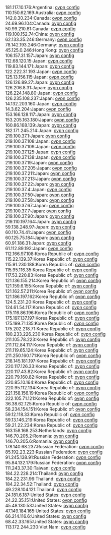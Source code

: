 181.117.10.176:Argentina: [ovpn config](vpn/181_117_10_176.ovpn)  
110.150.62.169:Australia: [ovpn config](vpn/110_150_62_169.ovpn)  
142.0.30.234:Canada: [ovpn config](vpn/142_0_30_234.ovpn)  
24.69.96.104:Canada: [ovpn config](vpn/24_69_96_104.ovpn)  
50.99.210.81:Canada: [ovpn config](vpn/50_99_210_81.ovpn)  
119.100.152.74:China: [ovpn config](vpn/119_100_152_74.ovpn)  
62.133.35.246:Germany: [ovpn config](vpn/62_133_35_246.ovpn)  
78.142.193.246:Germany: [ovpn config](vpn/78_142_193_246.ovpn)  
45.125.0.246:Hong Kong: [ovpn config](vpn/45_125_0_246.ovpn)  
106.157.31.157:Japan: [ovpn config](vpn/106_157_31_157.ovpn)  
112.68.120.15:Japan: [ovpn config](vpn/112_68_120_15.ovpn)  
119.83.144.171:Japan: [ovpn config](vpn/119_83_144_171.ovpn)  
122.222.31.193:Japan: [ovpn config](vpn/122_222_31_193.ovpn)  
125.13.156.115:Japan: [ovpn config](vpn/125_13_156_115.ovpn)  
126.126.89.27:Japan: [ovpn config](vpn/126_126_89_27.ovpn)  
126.206.8.31:Japan: [ovpn config](vpn/126_206_8_31.ovpn)  
126.224.148.80:Japan: [ovpn config](vpn/126_224_148_80.ovpn)  
126.235.108.237:Japan: [ovpn config](vpn/126_235_108_237.ovpn)  
14.132.203.160:Japan: [ovpn config](vpn/14_132_203_160.ovpn)  
14.3.62.204:Japan: [ovpn config](vpn/14_3_62_204.ovpn)  
153.166.128.117:Japan: [ovpn config](vpn/153_166_128_117.ovpn)  
153.205.163.180:Japan: [ovpn config](vpn/153_205_163_180.ovpn)  
160.86.168.139:Japan: [ovpn config](vpn/160_86_168_139.ovpn)  
182.171.245.214:Japan: [ovpn config](vpn/182_171_245_214.ovpn)  
219.100.37.1:Japan: [ovpn config](vpn/219_100_37_1.ovpn)  
219.100.37.108:Japan: [ovpn config](vpn/219_100_37_108.ovpn)  
219.100.37.109:Japan: [ovpn config](vpn/219_100_37_109.ovpn)  
219.100.37.125:Japan: [ovpn config](vpn/219_100_37_125.ovpn)  
219.100.37.138:Japan: [ovpn config](vpn/219_100_37_138.ovpn)  
219.100.37.19:Japan: [ovpn config](vpn/219_100_37_19.ovpn)  
219.100.37.205:Japan: [ovpn config](vpn/219_100_37_205.ovpn)  
219.100.37.211:Japan: [ovpn config](vpn/219_100_37_211.ovpn)  
219.100.37.213:Japan: [ovpn config](vpn/219_100_37_213.ovpn)  
219.100.37.22:Japan: [ovpn config](vpn/219_100_37_22.ovpn)  
219.100.37.4:Japan: [ovpn config](vpn/219_100_37_4.ovpn)  
219.100.37.50:Japan: [ovpn config](vpn/219_100_37_50.ovpn)  
219.100.37.58:Japan: [ovpn config](vpn/219_100_37_58.ovpn)  
219.100.37.67:Japan: [ovpn config](vpn/219_100_37_67.ovpn)  
219.100.37.7:Japan: [ovpn config](vpn/219_100_37_7.ovpn)  
219.100.37.90:Japan: [ovpn config](vpn/219_100_37_90.ovpn)  
219.110.197.164:Japan: [ovpn config](vpn/219_110_197_164.ovpn)  
59.138.248.97:Japan: [ovpn config](vpn/59_138_248_97.ovpn)  
60.110.74.41:Japan: [ovpn config](vpn/60_110_74_41.ovpn)  
60.125.75.184:Japan: [ovpn config](vpn/60_125_75_184.ovpn)  
60.91.186.31:Japan: [ovpn config](vpn/60_91_186_31.ovpn)  
61.112.89.192:Japan: [ovpn config](vpn/61_112_89_192.ovpn)  
112.166.97.108:Korea Republic of: [ovpn config](vpn/112_166_97_108.ovpn)  
115.22.139.37:Korea Republic of: [ovpn config](vpn/115_22_139_37.ovpn)  
115.91.230.188:Korea Republic of: [ovpn config](vpn/115_91_230_188.ovpn)  
115.95.116.35:Korea Republic of: [ovpn config](vpn/115_95_116_35.ovpn)  
117.53.220.83:Korea Republic of: [ovpn config](vpn/117_53_220_83.ovpn)  
121.136.155.214:Korea Republic of: [ovpn config](vpn/121_136_155_214.ovpn)  
121.159.6.155:Korea Republic of: [ovpn config](vpn/121_159_6_155.ovpn)  
121.162.57.211:Korea Republic of: [ovpn config](vpn/121_162_57_211.ovpn)  
121.186.197.162:Korea Republic of: [ovpn config](vpn/121_186_197_162.ovpn)  
124.5.231.20:Korea Republic of: [ovpn config](vpn/124_5_231_20.ovpn)  
124.61.54.117:Korea Republic of: [ovpn config](vpn/124_61_54_117.ovpn)  
175.116.86.196:Korea Republic of: [ovpn config](vpn/175_116_86_196.ovpn)  
175.197.137.197:Korea Republic of: [ovpn config](vpn/175_197_137_197.ovpn)  
175.199.71.135:Korea Republic of: [ovpn config](vpn/175_199_71_135.ovpn)  
175.202.218.71:Korea Republic of: [ovpn config](vpn/175_202_218_71.ovpn)  
180.233.226.230:Korea Republic of: [ovpn config](vpn/180_233_226_230.ovpn)  
211.105.78.223:Korea Republic of: [ovpn config](vpn/211_105_78_223.ovpn)  
211.112.84.117:Korea Republic of: [ovpn config](vpn/211_112_84_117.ovpn)  
211.119.65.124:Korea Republic of: [ovpn config](vpn/211_119_65_124.ovpn)  
211.250.160.171:Korea Republic of: [ovpn config](vpn/211_250_160_171.ovpn)  
218.145.181.197:Korea Republic of: [ovpn config](vpn/218_145_181_197.ovpn)  
220.117.126.33:Korea Republic of: [ovpn config](vpn/220_117_126_33.ovpn)  
220.117.43.82:Korea Republic of: [ovpn config](vpn/220_117_43_82.ovpn)  
220.79.160.82:Korea Republic of: [ovpn config](vpn/220_79_160_82.ovpn)  
220.85.10.164:Korea Republic of: [ovpn config](vpn/220_85_10_164.ovpn)  
220.95.112.134:Korea Republic of: [ovpn config](vpn/220_95_112_134.ovpn)  
221.158.156.19:Korea Republic of: [ovpn config](vpn/221_158_156_19.ovpn)  
222.105.71.121:Korea Republic of: [ovpn config](vpn/222_105_71_121.ovpn)  
36.38.62.125:Korea Republic of: [ovpn config](vpn/36_38_62_125.ovpn)  
58.234.154.151:Korea Republic of: [ovpn config](vpn/58_234_154_151.ovpn)  
59.12.118.33:Korea Republic of: [ovpn config](vpn/59_12_118_33.ovpn)  
59.13.146.219:Korea Republic of: [ovpn config](vpn/59_13_146_219.ovpn)  
59.21.22.234:Korea Republic of: [ovpn config](vpn/59_21_22_234.ovpn)  
163.158.168.253:Netherlands: [ovpn config](vpn/163_158_168_253.ovpn)  
146.70.205.2:Romania: [ovpn config](vpn/146_70_205_2.ovpn)  
146.70.205.6:Romania: [ovpn config](vpn/146_70_205_6.ovpn)  
178.140.68.237:Russian Federation: [ovpn config](vpn/178_140_68_237.ovpn)  
85.192.23.223:Russian Federation: [ovpn config](vpn/85_192_23_223.ovpn)  
91.245.138.91:Russian Federation: [ovpn config](vpn/91_245_138_91.ovpn)  
95.84.132.179:Russian Federation: [ovpn config](vpn/95_84_132_179.ovpn)  
111.243.37.30:Taiwan: [ovpn config](vpn/111_243_37_30.ovpn)  
184.22.228.214:Thailand: [ovpn config](vpn/184_22_228_214.ovpn)  
184.22.231.96:Thailand: [ovpn config](vpn/184_22_231_96.ovpn)  
184.22.34.52:Thailand: [ovpn config](vpn/184_22_34_52.ovpn)  
49.228.104.121:Thailand: [ovpn config](vpn/49_228_104_121.ovpn)  
24.181.6.187:United States: [ovpn config](vpn/24_181_6_187.ovpn)  
24.22.35.151:United States: [ovpn config](vpn/24_22_35_151.ovpn)  
45.48.130.53:United States: [ovpn config](vpn/45_48_130_53.ovpn)  
47.149.184.165:United States: [ovpn config](vpn/47_149_184_165.ovpn)  
66.214.116.6:United States: [ovpn config](vpn/66_214_116_6.ovpn)  
68.42.33.165:United States: [ovpn config](vpn/68_42_33_165.ovpn)  
113.172.244.230:Viet Nam: [ovpn config](vpn/113_172_244_230.ovpn)  
